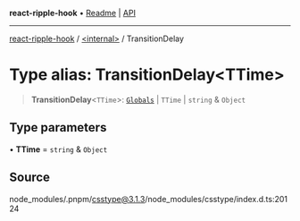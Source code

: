 **react-ripple-hook** • [Readme](../../README.md) \| [API](../../globals.md)

---

[react-ripple-hook](../../README.md) / [\<internal\>](../README.md) / TransitionDelay

# Type alias: TransitionDelay\<TTime\>

> **TransitionDelay**\<`TTime`\>: [`Globals`](Globals.md) \| `TTime` \| `string` & `Object`

## Type parameters

• **TTime** = `string` & `Object`

## Source

node_modules/.pnpm/csstype@3.1.3/node_modules/csstype/index.d.ts:20124
